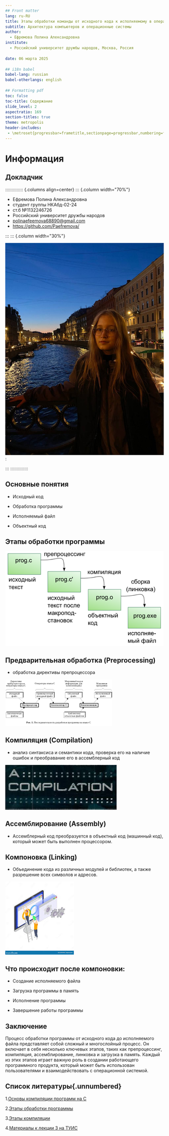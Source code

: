 ```yaml
---
## Front matter
lang: ru-RU
title: Этапы обработки команды от исходного кода к исполняемому в операционных системах
subtitle: Архитектура компьютеров и операционные системы 
author:
  - Ефремова Полина Александровна
institute:
  - Российский университет дружбы народов, Москва, Россия
 
date: 06 марта 2025

## i18n babel
babel-lang: russian
babel-otherlangs: english

## Formatting pdf
toc: false
toc-title: Содержание
slide_level: 2
aspectratio: 169
section-titles: true
theme: metropolis
header-includes:
 - \metroset{progressbar=frametitle,sectionpage=progressbar,numbering=fraction}
---
```


# Информация

## Докладчик

:::::::::::::: {.columns align=center}
::: {.column width="70%"}

  * Ефремова Полина Александровна 
  * студент группы НКАбд-02-24
  * ст.б №1132246726
  * Российский университет дружбы народов
  * polinaefeemova68890@gmail.com
  * <https://github.com/Paefremova/>

:::
::: {.column width="30%"}

![](./image/efremova.jpg):

:::
::::::::::::::

## Основные понятия

- Исходный код

- Обработка программы 

- Исполняемый файл

- Объектный код 

## Этапы обработки программы

![](./image/1.png)


## Предварительная обработка (Preprocessing)

- обработка директивы препроцессора

![](./image/2.png)

## Компиляция (Compilation)

- анализ синтаксиса и семантики кода, проверка его на наличие ошибок и преобравание его в ассемблерный код

![](./image/3.jpg)

## Ассемблирование (Assembly)

- Ассемблерный код преобразуется в объектный код (машинный код), который может быть выполнен процессором. 

## Компоновка (Linking)

- Объединение кода из различных модулей и библиотек, а также разрешение всех символов и адресов.

![](./image/4.jpg)

## Что происходит после компоновки: 

-  Создание исполняемого файла

-  Загрузка программы в память

-  Исполнение программы

-  Завершение работы программы


## Заключение

Процесс обработки программы от исходного кода до исполняемого файла представляет собой сложный и многослойный процесс. 
Он включает в себя несколько ключевых этапов, таких как препроцессинг, компиляция, ассемблирование, линковка и загрузка в память. 
Каждый из этих этапов играет важную роль в создании работающего программного продукта, который может быть использован пользователями и взаимодействовать с операционной системой.

## Список литературы{.unnumbered}

1.[Основы компиляции программ на С](https://sky.pro/wiki/html/osnovy-kompilyacii-programm-na-c/)


2.[Этапы обработки программы](https://ozlib.com/1024750/tehnika/etapy_obrabotki_programm#13109)


3.[Этапы компиляции](https://foxford.ru/wiki/informatika/etapy-kompilyatsii?srsltid=AfmBOoqih9jwo1LiCzJ25BKmi-IW6HYaenRXotpGDQ2t4uMHBfgwtKU5&utm_referrer=https%3A%2F%2Fwww.google.com%2F)


4.[Материалы к лекции 3 на ТУИС](https://esystem.rudn.ru/mod/folder/view.php?id=1224409)
